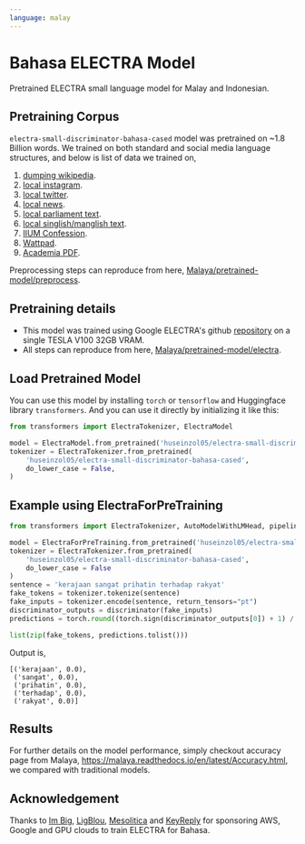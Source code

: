 ```yaml
---
language: malay
---
```


# Bahasa ELECTRA Model

Pretrained ELECTRA small language model for Malay and Indonesian. 

## Pretraining Corpus

`electra-small-discriminator-bahasa-cased` model was pretrained on ~1.8 Billion words. We trained on both standard and social media language structures, and below is list of data we trained on,

1. [dumping wikipedia](https://github.com/huseinzol05/Malaya-Dataset#wikipedia-1).
2. [local instagram](https://github.com/huseinzol05/Malaya-Dataset#instagram).
3. [local twitter](https://github.com/huseinzol05/Malaya-Dataset#twitter-1).
4. [local news](https://github.com/huseinzol05/Malaya-Dataset#public-news).
5. [local parliament text](https://github.com/huseinzol05/Malaya-Dataset#parliament).
6. [local singlish/manglish text](https://github.com/huseinzol05/Malaya-Dataset#singlish-text).
7. [IIUM Confession](https://github.com/huseinzol05/Malaya-Dataset#iium-confession).
8. [Wattpad](https://github.com/huseinzol05/Malaya-Dataset#wattpad).
9. [Academia PDF](https://github.com/huseinzol05/Malaya-Dataset#academia-pdf).

Preprocessing steps can reproduce from here, [Malaya/pretrained-model/preprocess](https://github.com/huseinzol05/Malaya/tree/master/pretrained-model/preprocess).

## Pretraining details

- This model was trained using Google ELECTRA's github [repository](https://github.com/google-research/electra) on a single TESLA V100 32GB VRAM.
- All steps can reproduce from here, [Malaya/pretrained-model/electra](https://github.com/huseinzol05/Malaya/tree/master/pretrained-model/electra).

## Load Pretrained Model

You can use this model by installing `torch` or `tensorflow` and Huggingface library `transformers`. And you can use it directly by initializing it like this:  

```python
from transformers import ElectraTokenizer, ElectraModel

model = ElectraModel.from_pretrained('huseinzol05/electra-small-discriminator-bahasa-cased')
tokenizer = ElectraTokenizer.from_pretrained(
    'huseinzol05/electra-small-discriminator-bahasa-cased',
    do_lower_case = False,
)
```

## Example using ElectraForPreTraining

```python
from transformers import ElectraTokenizer, AutoModelWithLMHead, pipeline

model = ElectraForPreTraining.from_pretrained('huseinzol05/electra-small-discriminator-bahasa-cased')
tokenizer = ElectraTokenizer.from_pretrained(
    'huseinzol05/electra-small-discriminator-bahasa-cased', 
    do_lower_case = False
)
sentence = 'kerajaan sangat prihatin terhadap rakyat'
fake_tokens = tokenizer.tokenize(sentence)
fake_inputs = tokenizer.encode(sentence, return_tensors="pt")
discriminator_outputs = discriminator(fake_inputs)
predictions = torch.round((torch.sign(discriminator_outputs[0]) + 1) / 2)

list(zip(fake_tokens, predictions.tolist()))
```

Output is,

```text
[('kerajaan', 0.0),
 ('sangat', 0.0),
 ('prihatin', 0.0),
 ('terhadap', 0.0),
 ('rakyat', 0.0)]
```

## Results

For further details on the model performance, simply checkout accuracy page from Malaya, https://malaya.readthedocs.io/en/latest/Accuracy.html, we compared with traditional models.

## Acknowledgement

Thanks to [Im Big](https://www.facebook.com/imbigofficial/), [LigBlou](https://www.facebook.com/ligblou), [Mesolitica](https://mesolitica.com/) and [KeyReply](https://www.keyreply.com/) for sponsoring AWS, Google and GPU clouds to train ELECTRA for Bahasa. 


